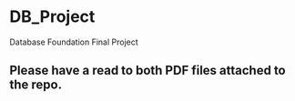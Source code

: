 # DB_Project
Database Foundation Final Project

## Please have a read to both PDF files attached to the repo.
